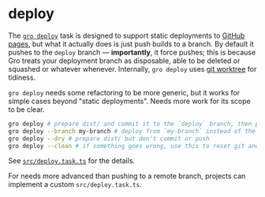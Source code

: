 # deploy

The [`gro deploy`](/src/deploy.task.ts)
task is designed to support static deployments to
[GitHub pages](https://pages.github.com/),
but what it actually does is just push builds to a branch.
By default it pushes to the `deploy` branch —
**importantly**, it force pushes; this is because Gro treats your deployment
branch as disposable, able to be deleted or squashed or whatever whenever.
Internally, `gro deploy` uses [git worktree](https://git-scm.com/docs/git-worktree)
for tidiness.

`gro deploy` needs some refactoring to be more generic,
but it works for simple cases beyond "static deployments".
Needs more work for its scope to be clear.

```bash
gro deploy # prepare dist/ and commit it to the `deploy` branch, then push to go live
gro deploy --branch my-branch # deploy from `my-branch` instead of the default `main`
gro deploy --dry # prepare dist/ but don't commit or push
gro deploy --clean # if something goes wrong, use this to reset git and gro state
```

See [`src/deploy.task.ts`](/src/deploy.task.ts) for the details.

For needs more advanced than pushing to a remote branch,
projects can implement a custom `src/deploy.task.ts`.
